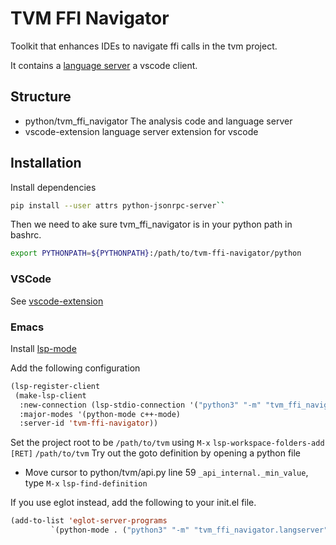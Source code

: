 # TVM FFI Navigator

Toolkit that enhances IDEs to navigate ffi calls in the tvm project.

It contains a [language server](https://microsoft.github.io/language-server-protocol/) a vscode client.

## Structure

- python/tvm_ffi_navigator The analysis code and language server
- vscode-extension language server extension for vscode

## Installation

Install dependencies
```bash
pip install --user attrs python-jsonrpc-server``
```
Then we need to ake sure tvm_ffi_navigator is in your python path in bashrc.
```bash
export PYTHONPATH=${PYTHONPATH}:/path/to/tvm-ffi-navigator/python
```

### VSCode

See [vscode-extension](vscode-extension)

### Emacs

Install [lsp-mode](https://github.com/emacs-lsp/lsp-mode)

Add the following configuration
```el
(lsp-register-client
 (make-lsp-client
  :new-connection (lsp-stdio-connection '("python3" "-m" "tvm_ffi_navigator.langserver"))
  :major-modes '(python-mode c++-mode)
  :server-id 'tvm-ffi-navigator))
```

Set the project root to be ```/path/to/tvm``` using `M-x` `lsp-workspace-folders-add` `[RET]` `/path/to/tvm`
Try out the goto definition by opening a python file
- Move cursor to python/tvm/api.py line 59 `_api_internal._min_value`, type `M-x` `lsp-find-definition`

If you use eglot instead, add the following to your init.el file.
```el
(add-to-list 'eglot-server-programs
	     `(python-mode . ("python3" "-m" "tvm_ffi_navigator.langserver")))
```
